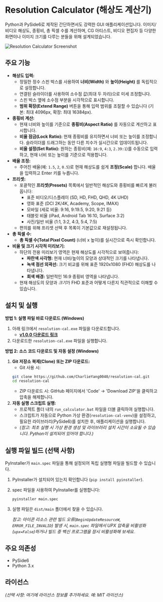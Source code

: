 # Resolution Calculator (해상도 계산기)

Python과 PySide6로 제작된 간단하면서도 강력한 GUI 애플리케이션입니다. 이미지/비디오 해상도, 종횡비, 총 픽셀 수를 계산하며, CG 아티스트, 비디오 편집자 등 다양한 화면이나 이미지 크기를 다루는 분들을 위해 설계되었습니다.

![Resolution Calculator Screenshot](screenshot.png)

## 주요 기능

*   **해상도 입력:**
    *   정밀한 정수 스핀 박스를 사용하여 **너비(Width)** 와 **높이(Height)** 를 독립적으로 설정합니다.
    *   연결된 슬라이더를 사용하여 소수점 값(최대 두 자리)으로 미세 조정합니다.
    *   스핀 박스 옆에 소수점 부분을 시각적으로 표시합니다.
    *   **범위 확장(Extend Range)** 버튼을 통해 입력 범위를 조절할 수 있습니다 (기본: 최대 4096px, 확장: 최대 16384px).
*   **종횡비 계산:**
    *   현재 너비와 높이를 기준으로 **종횡비(Aspect Ratio)** 를 자동으로 계산하고 표시합니다.
    *   **비율 잠금(Lock Ratio):** 현재 종횡비를 유지하면서 너비 또는 높이를 조정합니다. 슬라이더를 드래그하는 동안 다른 치수가 실시간으로 업데이트됩니다.
    *   **비율 설정(Set Ratio):** 원하는 종횡비(예: `16:9`, `4:3`, `2.39:1`)를 수동으로 입력하고, 현재 너비 또는 높이를 기준으로 적용합니다.
*   **배율 조정:**
    *   주어진 배율(예: `1.5`, `2`, `0.5`)로 현재 해상도를 쉽게 **조정(Scale)** 합니다. 배율을 입력하고 Enter 키를 누릅니다.
*   **프리셋:**
    *   포괄적인 **프리셋(Presets)** 목록에서 일반적인 해상도와 종횡비를 빠르게 불러옵니다:
        *   표준 비디오/디스플레이 (SD, HD, FHD, QHD, 4K UHD)
        *   영화 표준 (DCI 2K/4K, Academy, Scope, IMAX)
        *   모바일 (세로 비율: 9:16, 9:19.5, 9:20, 9:21 등)
        *   태블릿 비율 (iPad, Android Tab 16:10, Surface 3:2)
        *   사진/일반 비율 (1:1, 3:2, 4:3, 5:4, 7:5)
    *   편의를 위해 프리셋 선택 후 목록이 기본값으로 재설정됩니다.
*   **총 픽셀 수:**
    *   **총 픽셀 수(Total Pixel Count)** (너비 x 높이)를 실시간으로 즉시 확인합니다.
*   **비율 및 크기 시각적 미리보기:**
    *   하단의 전용 미리보기 영역은 현재 해상도를 시각적으로 보여줍니다:
        *   **파란색 사각형:** 현재 너비/높이의 모양과 상대적인 크기를 나타냅니다.
        *   **녹색 점선 외곽선:** 크기 비교를 위해 표준 1920x1080 (FHD) 해상도를 나타냅니다.
        *   **회색 배경:** 일반적인 16:9 종횡비 영역을 나타냅니다.
    *   현재 해상도의 모양과 *크기*가 FHD 표준과 어떻게 다른지 직관적으로 이해할 수 있습니다.

## 설치 및 실행

**방법 1: 실행 파일 바로 다운로드 (Windows)**

1.  아래 링크에서 `resolution-cal.exe` 파일을 다운로드합니다.
    *   [**v1.0.0 다운로드 링크**](http://github.com/CharlieYang0040/resolution-cal/releases/download/v1.0.0/resolution-cal.exe)
2.  다운로드한 `resolution-cal.exe` 파일을 실행합니다.

**방법 2: 소스 코드 다운로드 및 자동 설정 (Windows)**

1.  **Git 저장소 복제(Clone) 또는 ZIP 다운로드:**
    *   Git 사용 시:
      ```bash
      git clone https://github.com/CharlieYang0040/resolution-cal.git
      cd resolution-cal
      ```
    *   ZIP 다운로드 시: GitHub 페이지에서 'Code' -> 'Download ZIP'을 클릭하고 압축을 해제합니다.
2.  **자동 실행 스크립트 실행:**
    *   프로젝트 폴더 내의 `run_calculator.bat` 파일을 더블 클릭하여 실행합니다.
    *   스크립트가 자동으로 Python 가상 환경(`resolution-cal-venv`)을 설정하고, 필요한 라이브러리(PySide6)를 설치한 후, 애플리케이션을 실행합니다.
    *   *(참고: 최초 실행 시 가상 환경 생성 및 라이브러리 설치 시간이 소요될 수 있습니다. Python이 설치되어 있어야 합니다.)*

## 실행 파일 빌드 (선택 사항)

PyInstaller가 `main.spec` 파일을 통해 설정되어 독립 실행형 파일을 빌드할 수 있습니다.

1.  PyInstaller가 설치되어 있는지 확인합니다 (`pip install pyinstaller`).
2.  spec 파일을 사용하여 PyInstaller를 실행합니다:
    ```bash
    pyinstaller main.spec
    ```
3.  실행 파일은 `dist/main` 폴더에서 찾을 수 있습니다.

    *참고: 아이콘 리소스 관련 빌드 오류(`BeginUpdateResourceW`, `ERROR_FILE_INVALID`) 발생 시, `main.spec` 파일에서 UPX 압축을 비활성화(`upx=False`)하거나 빌드 중 백신 프로그램을 잠시 비활성화해 보세요.*

## 주요 의존성

*   PySide6
*   Python 3.x

## 라이선스

*(선택 사항: 여기에 라이선스 정보를 추가하세요. 예: MIT 라이선스)* 